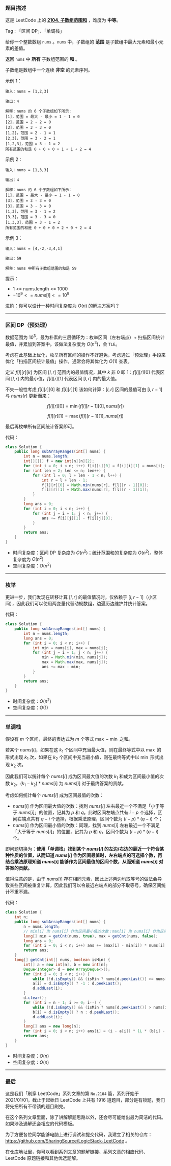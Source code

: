 ### 题目描述

这是 LeetCode 上的 **[2104. 子数组范围和](https://leetcode-cn.com/problems/sum-of-subarray-ranges/solution/gong-shui-san-xie-yi-ti-san-jie-qu-jian-wn84z/)** ，难度为 **中等**。

Tag : 「区间 DP」、「单调栈」



给你一个整数数组 `nums` 。`nums` 中，子数组的 **范围** 是子数组中最大元素和最小元素的差值。

返回 `nums` 中 **所有** 子数组范围的 **和** 。

子数组是数组中一个连续 **非空** 的元素序列。

示例 1：
```
输入：nums = [1,2,3]

输出：4

解释：nums 的 6 个子数组如下所示：
[1]，范围 = 最大 - 最小 = 1 - 1 = 0 
[2]，范围 = 2 - 2 = 0
[3]，范围 = 3 - 3 = 0
[1,2]，范围 = 2 - 1 = 1
[2,3]，范围 = 3 - 2 = 1
[1,2,3]，范围 = 3 - 1 = 2
所有范围的和是 0 + 0 + 0 + 1 + 1 + 2 = 4
```
示例 2：
```
输入：nums = [1,3,3]

输出：4

解释：nums 的 6 个子数组如下所示：
[1]，范围 = 最大 - 最小 = 1 - 1 = 0
[3]，范围 = 3 - 3 = 0
[3]，范围 = 3 - 3 = 0
[1,3]，范围 = 3 - 1 = 2
[3,3]，范围 = 3 - 3 = 0
[1,3,3]，范围 = 3 - 1 = 2
所有范围的和是 0 + 0 + 0 + 2 + 0 + 2 = 4
```
示例 3：
```
输入：nums = [4,-2,-3,4,1]

输出：59

解释：nums 中所有子数组范围的和是 59
```

提示：
* 1 <= nums.length <= 1000
* $-10^9 <= nums[i] <= 10^9$


进阶：你可以设计一种时间复杂度为 $O(n)$ 的解决方案吗？

---

### 区间 DP（预处理）

数据范围为 $10^3$，最为朴素的三层循环为：枚举区间（左右端点）+ 扫描区间统计最值，并累加到答案中。该做法复杂度为 $O(n^3)$，会 `TLE`。

考虑在此基础上优化，枚举所有区间的操作不好避免，考虑通过「预处理」手段来优化「扫描区间统计最值」操作，通常会将其优化为 $O(1)$ 查表。

定义 $f[l][r][k]$ 为区间 $[l, r]$ 范围内的最值情况，其中 $k$ 非 $0$ 即 $1$：$f[l][r][0]$ 代表区间 $[l, r]$ 内的最小值，$f[l][r][1]$ 代表区间 $[l, r]$ 内的最大值。

不失一般性考虑 $f[l][r][0]$ 和 $f[l][r][1]$ 该如何计算：$[l, r]$ 区间的最值可由 $[l, r - 1]$ 与 $nums[r]$ 更新而来：

$$
f[l][r][0] = \min(f[l][r - 1][0], nums[r])
$$

$$
f[l][r][1] = \max(f[l][r - 1][1], nums[r])
$$

最后再枚举所有区间统计答案即可。

代码：
```java
class Solution {
    public long subArrayRanges(int[] nums) {
        int n = nums.length;
        int[][][] f = new int[n][n][2];
        for (int i = 0; i < n; i++) f[i][i][0] = f[i][i][1] = nums[i];
        for (int len = 2; len <= n; len++) {
            for (int l = 0; l + len - 1 < n; l++) {
                int r = l + len - 1;
                f[l][r][0] = Math.min(nums[r], f[l][r - 1][0]);
                f[l][r][1] = Math.max(nums[r], f[l][r - 1][1]);
            }
        }
        long ans = 0;
        for (int i = 0; i < n; i++) {
            for (int j = i + 1; j < n; j++) {
                ans += f[i][j][1] - f[i][j][0];
            }
        }
        return ans;
    }
}
```
* 时间复杂度：区间 DP 复杂度为 $O(n^2)$；统计范围和的复杂度为 $O(n^2)$。整体复杂度为 $O(n^2)$
* 空间复杂度：$O(n^2)$

---

### 枚举

更进一步，我们发现在转移计算 $[l, r]$ 的最值情况时，仅依赖于 $[l, r - 1]$（小区间），因此我们可以使用两变量代替动规数组，边遍历边维护并统计答案。

代码：
```java
class Solution {
    public long subArrayRanges(int[] nums) {
        int n = nums.length;
        long ans = 0;
        for (int i = 0; i < n; i++) {
            int min = nums[i], max = nums[i];
            for (int j = i + 1; j < n; j++) {
                min = Math.min(min, nums[j]);
                max = Math.max(max, nums[j]);
                ans += max - min;
            }
        }
        return ans;
    }
}
```
* 时间复杂度：$O(n^2)$
* 空间复杂度：$O(1)$

---

### 单调栈

假设有 $m$ 个区间，最终的表达式为 $m$ 个等式 $\max - \min$ 之和。

若某个 $nums[i]$，如果在这 $k_1$ 个区间中充当最大值，则在最终等式中以 $\max$ 的形式出现 $k_1$ 次，如果在 $k_2$ 个区间中充当最小值，则在最终等式中以 $\min$ 形式出现 $k_2$ 次。

因此我们可以统计每个 $nums[i]$ 成为区间最大值的次数 $k_1$ 和成为区间最小值的次数 $k_2$，$(k_1 - k_2) * nums[i]$ 为 $nums[i]$ 对于最终答案的贡献。

考虑如何统计每个 $nums[i]$ 成为区间最值的次数：

* $nums[i]$ 作为区间最大值的次数：找到 $nums[i]$ 左右最近一个不满足「小于等于 $nums[i]$」的位置，记其为 $p$ 和 $q$。此时区间左端点共有 $i - p$ 个选择，区间右端点共有 $q - i$ 个选择，根据乘法原理，区间个数为 $(i - p) * (q - i)$ 个；
* $nums[i]$ 作为区间最小值的次数：同理，找到 $nums[i]$ 左右最近一个不满足「大于等于 $nums[i]$」的位置，记其为 $p$ 和 $q$，区间个数为 $(i - p) * (q - i)$ 个。

即问题切换为：**使用「单调栈」找到某个 $nums[i]$ 的左边/右边的最近一个符合某种性质的位置，从而知道 $nums[i]$ 作为区间最值时，左右端点的可选择个数，再结合乘法原理知道 $nums[i]$ 能够作为区间最值的区间个数，从而知道 $nums[i]$ 对答案的贡献。**

值得注意的是，由于 $nums[i]$ 存在相同元素，因此上述两边均取等号的做法会导致某些区间被重复计算，因此我们可以令最近右端点的部分不取等号，确保区间统计不重不漏。

代码：
```java
class Solution {
    int n;
    public long subArrayRanges(int[] nums) {
        n = nums.length;
        // min[i] 为 nums[i] 作为区间最小值的次数；max[i] 为 nums[i] 作为区间最大值的次数
        long[] min = getCnt(nums, true), max = getCnt(nums, false);
        long ans = 0;
        for (int i = 0; i < n; i++) ans += (max[i] - min[i]) * nums[i];
        return ans;
    }
    long[] getCnt(int[] nums, boolean isMin) {
        int[] a = new int[n], b = new int[n];
        Deque<Integer> d = new ArrayDeque<>();
        for (int i = 0; i < n; i++) {
            while (!d.isEmpty() && (isMin ? nums[d.peekLast()] >= nums[i] : nums[d.peekLast()] <= nums[i])) d.pollLast();
            a[i] = d.isEmpty() ? -1 : d.peekLast();
            d.addLast(i);
        }
        d.clear();
        for (int i = n - 1; i >= 0; i--) {
            while (!d.isEmpty() && (isMin ? nums[d.peekLast()] > nums[i] : nums[d.peekLast()] < nums[i])) d.pollLast();
            b[i] = d.isEmpty() ? n : d.peekLast();
            d.addLast(i);
        }
        long[] ans = new long[n];
        for (int i = 0; i < n; i++) ans[i] = (i - a[i]) * 1L * (b[i] - i);
        return ans;
    }
}
```
* 时间复杂度：$O(n)$
* 空间复杂度：$O(n)$

---

### 最后

这是我们「刷穿 LeetCode」系列文章的第 `No.2104` 篇，系列开始于 2021/01/01，截止于起始日 LeetCode 上共有 1916 道题目，部分是有锁题，我们将先把所有不带锁的题目刷完。

在这个系列文章里面，除了讲解解题思路以外，还会尽可能给出最为简洁的代码。如果涉及通解还会相应的代码模板。

为了方便各位同学能够电脑上进行调试和提交代码，我建立了相关的仓库：https://github.com/SharingSource/LogicStack-LeetCode 。

在仓库地址里，你可以看到系列文章的题解链接、系列文章的相应代码、LeetCode 原题链接和其他优选题解。

